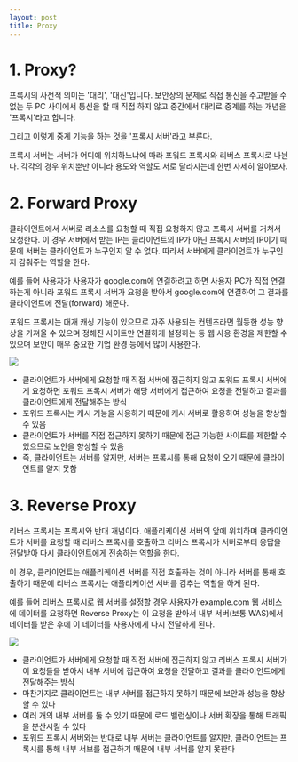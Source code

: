 ```yaml
---
layout: post
title: Proxy
---
```


# 1. Proxy?

프록시의 사전적 의미는 '대리', '대신'입니다. 보안상의 문제로 직접 통신을 주고받을 수 없는 두 PC 사이에서 통신을 할 때 직접 하지 않고 중간에서 대리로 중계를 하는 개념을 '프록시'라고 합니다.

그리고 이렇게 중계 기능을 하는 것을 '프록시 서버'라고 부른다.

프록시 서버는 서버가 어디에 위치하느냐에 따라 포워드 프록시와 리버스 프록시로 나뉜다. 각각의 경우 위치뿐만 아니라 용도와 역할도 서로 달라지는데 한번 자세히 알아보자.

# 2. Forward Proxy

클라이언트에서 서버로 리소스를 요청할 때 직접 요청하지 않고 프록시 서버를 거쳐서 요청한다. 이 경우 서버에서 받는 IP는 클라이언트의 IP가 아닌 프록시 서버의 IP이기 때문에 서버는 클라이언트가 누구인지 알 수 없다. 따라서 서버에게 클라이언트가 누구인지 감춰주는 역할을 한다.

예를 들어 사용자가 사용자가 google.com에 연결하려고 하면 사용자 PC가 직접 연결하는게 아니라 포워드 프록시 서버가 요청을 받아서 google.com에 연결하여 그 결과를 클라이언트에 전달(forward) 해준다.

포워드 프록시는 대개 캐싱 기능이 있으므로 자주 사용되는 컨텐츠라면 월등한 성능 향상을 가져올 수 있으며 정해진 사이트만 연결하게 설정하는 등 웹 사용 환경을 제한할 수 있으며 보안이 매우 중요한 기업 환경 등에서 많이 사용한다.

![](https://img1.daumcdn.net/thumb/R1280x0/?scode=mtistory2&fname=https%3A%2F%2Fblog.kakaocdn.net%2Fdn%2FeGhyqD%2Fbtrzzqehirv%2F4fUUaC0g724J39AKt1KNs0%2Fimg.png)

- 클라이언트가 서버에게 요청할 때 직접 서버에 접근하지 않고 포워드 프록시 서버에게 요청하면 포워드 프록시 서버가 해당 서버에게 접근하여 요청을 전달하고 결과를 클라이언트에게 전달해주는 방식
- 포워드 프록시는 캐시 기능을 사용하기 때문에 캐시 서버로 활용하여 성능을 향상할 수 있음
- 클라이언트가 서버를 직접 접근하지 못하기 때문에 접근 가능한 사이트를 제한할 수 있으므로 보안을 향상할 수 있음
- 즉, 클라이언트는 서버를 알지만, 서버는 프록시를 통해 요청이 오기 때문에 클라이언트를 알지 못함

# 3. Reverse Proxy

리버스 프록시는 프록시와 반대 개념이다. 애플리케이션 서버의 앞에 위치하며 클라이언트가 서버를 요청할 때 리버스 프록시를 호출하고 리버스 프록시가 서버로부터 응답을 전달받아 다시 클라이언트에게 전송하는 역할을 한다.

이 경우, 클라이언트는 애플리케이션 서버를 직접 호출하는 것이 아니라 서버를 통해 호출하기 때문에 리버스 프록시는 애플리케이션 서버를 감추는 역할을 하게 된다.

예를 들어 리버스 프록시로 웹 서버를 설정할 경우 사용자가 example.com 웹 서비스에 데이터를 요청하면 Reverse Proxy는 이 요청을 받아서 내부 서버(보통 WAS)에서 데이터를 받은 후에 이 데이터를 사용자에게 다시 전달하게 된다.

![](https://img1.daumcdn.net/thumb/R1280x0/?scode=mtistory2&fname=https%3A%2F%2Fblog.kakaocdn.net%2Fdn%2Fm276b%2FbtrzDvrS8en%2FvSAon1Kr4k2u56jcVqFNz1%2Fimg.png)

- 클라이언트가 서버에게 요청할 때 직접 서버에 접근하지 않고 리버스 프록시 서버가 이 요청들을 받아서 내부 서버에 접근하여 요청을 전달하고 결과를 클라이언트에게 전달해주는 방식
- 마찬가지로 클라이언트는 내부 서버를 접근하지 못하기 때문에 보안과 성능을 향상할 수 있다
- 여러 개의 내부 서버를 둘 수 있기 때문에 로드 밸런싱이나 서버 확장을 통해 트래픽을 분산시킬 수 있다
- 포워드 프록시 서버와는 반대로 내부 서버는 클라이언트를 알지만, 클라이언트는 프록시를 통해 내부 서브를 접근하기 때문에 내부 서버를 알지 못한다